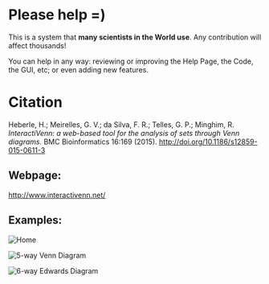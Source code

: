 # Please help =)
This is a system that **many scientists in the World use**. Any contribution will affect thousands!

You can help in any way: reviewing or improving the Help Page, the Code, the GUI, etc; or even adding new features.

# Citation
Heberle, H.; Meirelles, G. V.; da Silva, F. R.; Telles, G. P.; Minghim, R. *InteractiVenn: a web-based tool for the analysis of sets through Venn diagrams.* BMC Bioinformatics 16:169 (2015). http://doi.org/10.1186/s12859-015-0611-3

## Webpage:
http://www.interactivenn.net/

## Examples:

![Home](https://media.springernature.com/full/springer-static/image/art%3A10.1186%2Fs12859-015-0611-3/MediaObjects/12859_2015_611_Fig1_HTML.gif)

![5-way Venn Diagram](https://media.springernature.com/lw785/springer-static/image/art%3A10.1186%2Fs12859-015-0611-3/MediaObjects/12859_2015_611_Fig3_HTML.gif)

![6-way Edwards Diagram](https://media.springernature.com/full/springer-static/image/art%3A10.1186%2Fs12859-015-0611-3/MediaObjects/12859_2015_611_Fig4_HTML.gif)


